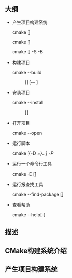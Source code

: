 ## 大纲
- 产生项目构建系统
  
  cmake [<options>] <path-to-source>

   cmake [<options>] <path-to-existing-build>

   cmake [<options>] -S <path-to-source> -B <path-to-build>

- 构建项目

  cmake --build <dir> [<options>] [-- <build-tool-options>]

- 安装项目
  
  cmake --install <dir> [<options>]

- 打开项目

  cmake --open <dir>

- 运行脚本

  cmake [{-D <var>=<value>}...] -P <cmake-script-file>

- 运行一个命令行工具

  cmake -E <command> [<options>]

- 运行报查找工具

  cmake --find-package [<options>]

- 查看帮助

  cmake --help[-<topic>]
## 描述

## CMake构建系统介绍
## 产生项目构建系统